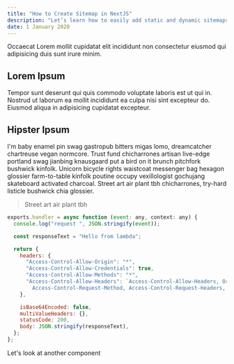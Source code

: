 ```yaml
---
title: "How to Create Sitemap in NextJS"
description: "Let’s learn how to easily add static and dynamic sitemaps for our NextJS websites. And let's not forget to include all the good things about google analytics as well"
date: 1 January 2020
---
```


Occaecat Lorem mollit cupidatat elit incididunt non consectetur eiusmod qui adipisicing duis sunt irure minim.

## Lorem Ipsum

Tempor sunt deserunt qui quis commodo voluptate laboris est ut qui in. Nostrud ut laborum ea mollit incididunt ea culpa nisi sint excepteur do. Eiusmod aliqua in adipisicing cupidatat excepteur.

## Hipster Ipsum

I'm baby enamel pin swag gastropub bitters migas lomo, dreamcatcher chartreuse vegan normcore. Trust fund chicharrones artisan live-edge portland swag jianbing knausgaard put a bird on it brunch pitchfork bushwick kinfolk. Unicorn bicycle rights waistcoat messenger bag hexagon glossier farm-to-table kinfolk poutine occupy vexillologist gochujang skateboard activated charcoal. Street art air plant tbh chicharrones, try-hard listicle bushwick chia glossier.

> Street art air plant tbh

<!-- ```javascript
const name = "faisal";

function getMyName() {
  return "nothing";
}
``` -->

```javascript
exports.handler = async function (event: any, context: any) {
  console.log("request ", JSON.stringify(event));

  const responseText = "Hello from lambda";

  return {
    headers: {
      "Access-Control-Allow-Origin": "*",
      "Access-Control-Allow-Credentials": true,
      "Access-Control-Allow-Methods": "*",
      "Access-Control-Allow-Headers": `Access-Control-Allow-Headers, Origin,Accept, X-Requested-With, Content-Type
        Access-Control-Request-Method, Access-Control-Request-Headers, Authorization`,
    },

    isBase64Encoded: false,
    multiValueHeaders: {},
    statusCode: 200,
    body: JSON.stringify(responseText),
  };
};
```

Let's look at another component

<!--
```jsx
function BlogDetails({ postDetails }: BlogDetailsProps) {
  console.log("post details ", postDetails);

  const getAction = () => {
    return "this is great";
  };

  return (
    <div className={styles.container}>
      <Markdown
        className={styles.blog}
        options={{
          wrapper: "article",
          forceBlock: true,
          overrides: {
            code: {
              component: CodeBlock,
            },
          },
        }}
      >
        {postDetails.body}
      </Markdown>
    </div>
  );
}
```

```sh
cd my-directory
``` -->

